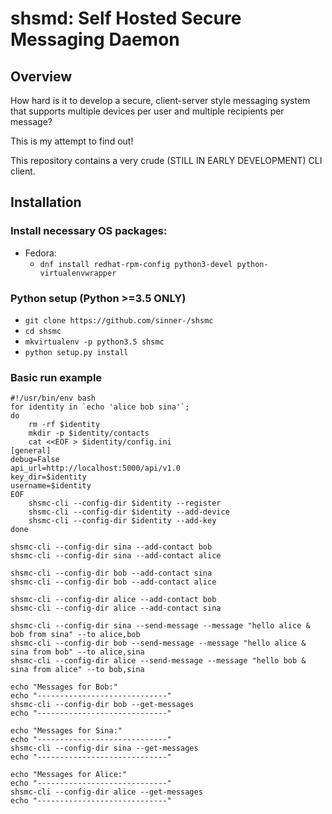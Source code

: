 # shsmd: Self Hosted Secure Messaging Daemon

## Overview

How hard is it to develop a secure, client-server style messaging system that supports multiple devices per user and multiple recipients per message?

This is my attempt to find out! 

This repository contains a very crude (STILL IN EARLY DEVELOPMENT) CLI client.

## Installation

### Install necessary OS packages:
  * Fedora:
    * `dnf install redhat-rpm-config python3-devel python-virtualenvwrapper`
  
### Python setup (Python >=3.5 ONLY)
  * `git clone https://github.com/sinner-/shsmc`
  * `cd shsmc`
  * `mkvirtualenv -p python3.5 shsmc`
  * `python setup.py install`

### Basic run example
```
#!/usr/bin/env bash
for identity in `echo 'alice bob sina'`;
do
    rm -rf $identity
    mkdir -p $identity/contacts
    cat <<EOF > $identity/config.ini
[general]
debug=False
api_url=http://localhost:5000/api/v1.0
key_dir=$identity
username=$identity
EOF
    shsmc-cli --config-dir $identity --register
    shsmc-cli --config-dir $identity --add-device
    shsmc-cli --config-dir $identity --add-key
done

shsmc-cli --config-dir sina --add-contact bob
shsmc-cli --config-dir sina --add-contact alice

shsmc-cli --config-dir bob --add-contact sina
shsmc-cli --config-dir bob --add-contact alice

shsmc-cli --config-dir alice --add-contact bob
shsmc-cli --config-dir alice --add-contact sina

shsmc-cli --config-dir sina --send-message --message "hello alice & bob from sina" --to alice,bob
shsmc-cli --config-dir bob --send-message --message "hello alice & sina from bob" --to alice,sina
shsmc-cli --config-dir alice --send-message --message "hello bob & sina from alice" --to bob,sina

echo "Messages for Bob:"
echo "-----------------------------"
shsmc-cli --config-dir bob --get-messages
echo "-----------------------------"

echo "Messages for Sina:"
echo "-----------------------------"
shsmc-cli --config-dir sina --get-messages
echo "-----------------------------"

echo "Messages for Alice:"
echo "-----------------------------"
shsmc-cli --config-dir alice --get-messages
echo "-----------------------------"
```
